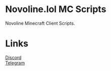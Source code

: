 # Novoline.lol MC Scripts
 Novoline Minecraft Client Scripts.
# Links
[Discord](https://discord.gg/MRNuVCXuTS)<br />
[Telegram](https://t.me/kwaytv)<br />